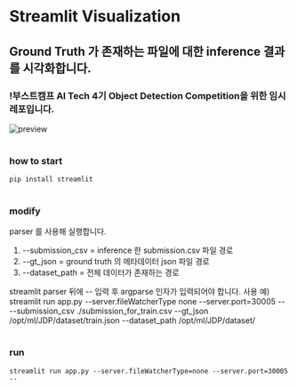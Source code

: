 # Streamlit Visualization
## Ground Truth 가 존재하는 파일에 대한 inference 결과를 시각화합니다.
### !부스트캠프 AI Tech 4기 Object Detection Competition을 위한 임시 레포입니다.
![preview](./images/preview.gif)  
#
### how to start
```
pip install streamlit
```
#
### modify
parser 를 사용해 실행합니다.
1. --submission_csv = inference 한 submission.csv 파일 경로
2. --gt_json = ground truth 의 메타데이터 json 파일 경로
3. --dataset_path = 전체 데이터가 존재하는 경로

streamlit parser 뒤에 -- 입력 후 argparse 인자가 입력되어야 합니다.
사용 예) streamlit run app.py --server.fileWatcherType none --server.port=30005 -- --submission_csv ./submission_for_train.csv --gt_json /opt/ml/JDP/dataset/train.json --dataset_path /opt/ml/JDP/dataset/
#
### run
```
streamlit run app.py --server.fileWatcherType=none --server.port=30005 --
```
